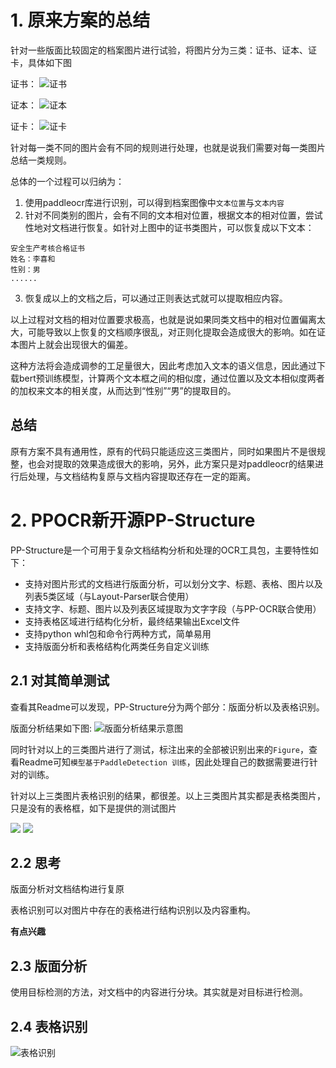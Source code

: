 # 1. 原来方案的总结

针对一些版面比较固定的档案图片进行试验，将图片分为三类：证书、证本、证卡，具体如下图

证书：
![证书](./pics/0001.jpg)

证本：
![证本](./pics/1001.jpg)

证卡：
![证卡](./pics/2001.jpg)

针对每一类不同的图片会有不同的规则进行处理，也就是说我们需要对每一类图片总结一类规则。

总体的一个过程可以归纳为：

1. 使用paddleocr库进行识别，可以得到档案图像中`文本位置`与`文本内容`
2. 针对不同类别的图片，会有不同的文本相对位置，根据文本的相对位置，尝试性地对文档进行恢复。如针对上图中的证书类图片，可以恢复成以下文本：
```text
安全生产考核合格证书
姓名：李喜和
性别：男
......
```
3. 恢复成以上的文档之后，可以通过正则表达式就可以提取相应内容。

以上过程对文档的相对位置要求极高，也就是说如果同类文档中的相对位置偏离太大，可能导致以上恢复的文档顺序很乱，对正则化提取会造成很大的影响。如在证本图片上就会出现很大的偏差。

这种方法将会造成调参的工足量很大，因此考虑加入文本的语义信息，因此通过下载bert预训练模型，计算两个文本框之间的相似度，通过位置以及文本相似度两者的加权来文本的相关度，从而达到“性别”“男”的提取目的。

## 总结

原有方案不具有通用性，原有的代码只能适应这三类图片，同时如果图片不是很规整，也会对提取的效果造成很大的影响，另外，此方案只是对paddleocr的结果进行后处理，与文档结构复原与文档内容提取还存在一定的距离。

# 2. PPOCR新开源PP-Structure

PP-Structure是一个可用于复杂文档结构分析和处理的OCR工具包，主要特性如下：

* 支持对图片形式的文档进行版面分析，可以划分文字、标题、表格、图片以及列表5类区域（与Layout-Parser联合使用）
* 支持文字、标题、图片以及列表区域提取为文字字段（与PP-OCR联合使用）
* 支持表格区域进行结构化分析，最终结果输出Excel文件
* 支持python whl包和命令行两种方式，简单易用
* 支持版面分析和表格结构化两类任务自定义训练

## 2.1 对其简单测试

查看其Readme可以发现，PP-Structure分为两个部分：版面分析以及表格识别。

版面分析结果如下图:
![版面分析结果示意图](./pics/result.jpg)

同时针对以上的三类图片进行了测试，标注出来的全部被识别出来的`Figure`，查看Readme可知`模型基于PaddleDetection 训练`，因此处理自己的数据需要进行针对的训练。

针对以上三类图片表格识别的结果，都很差。以上三类图片其实都是表格类图片，只是没有的表格框，如下是提供的测试图片

![](./pics/table.jpg)
![](./pics/table_res.png)

## 2.2 思考

版面分析对文档结构进行复原

表格识别可以对图片中存在的表格进行结构识别以及内容重构。

**有点兴趣**

## 2.3 版面分析

使用目标检测的方法，对文档中的内容进行分块。其实就是对目标进行检测。

## 2.4 表格识别

![表格识别](./pics/表格识别pipeline.png)